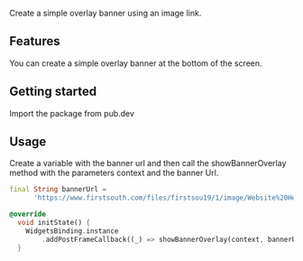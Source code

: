 <!--
This README describes the package. If you publish this package to pub.dev,
this README's contents appear on the landing page for your package.

For information about how to write a good package README, see the guide for
[writing package pages](https://dart.dev/guides/libraries/writing-package-pages).

For general information about developing packages, see the Dart guide for
[creating packages](https://dart.dev/guides/libraries/create-library-packages)
and the Flutter guide for
[developing packages and plugins](https://flutter.dev/developing-packages).
-->

Create a simple overlay banner using an image link.

## Features

You can create a simple overlay banner at the bottom of the screen.

## Getting started

Import the package from pub.dev

## Usage

Create a variable with the banner url and then call the showBannerOverlay method with the parameters context and the banner Url.

```dart
final String bannerUrl =
      'https://www.firstsouth.com/files/firstsou19/1/image/Website%20Header%20Images/051823_FS_WebHeaderImage-CDIRA.jpg.webp';

@override
  void initState() {
    WidgetsBinding.instance
        .addPostFrameCallback((_) => showBannerOverlay(context, bannerUrl));
  }
```
